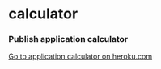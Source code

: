 # calculator
### Publish application calculator
[Go to application calculator on heroku.com](https://calculator1283.herokuapp.com/)
